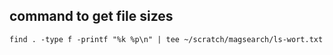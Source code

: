 ## command to get file sizes

```
find . -type f -printf "%k %p\n" | tee ~/scratch/magsearch/ls-wort.txt
```

